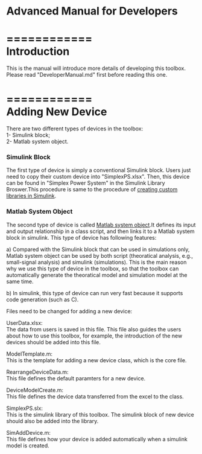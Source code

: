 # Advanced Manual for Developers

============  
Introduction  
============  

This is the manual will introduce more details of developing this toolbox. Please read "DeveloperManual.md" first before reading this one.

============  
Adding New Device  
============

There are two different types of devices in the toolbox:    
1- Simulink block;    
2- Matlab system object.

### Simulink Block   
The first type of device is simply a conventional Simulink block. Users just need to copy their custom device into "SimplexPS.xlsx". Then, this device can be found in "Simplex Power System" in the Simulink Library Broswer.This procedure is same to the procedure of [creating custom libraries in Simulink](https://uk.mathworks.com/help/simulink/ug/adding-libraries-to-the-library-browser.html).

### Matlab System Object    
The second type of device is called [Matlab system object](https://uk.mathworks.com/help/simulink/ug/system-design-in-simulink-using-system-objects.html).It defines its input and output relationship in a class script, and then links it to a Matlab system block in simulink. This type of device has following features:   
 
a) Compared with the Simulink block that can be used in simulations only, Matlab system object can be used by both script (theoratical analysis, e.g., small-signal analysis) and simulink (simulations). This is the main reason why we use this type of device in the toolbox, so that the toolbox can automatically generate the theoratical model and simulation model at the same time.   

b) In simulink, this type of device can run very fast because it supports code generation (such as C).

Files need to be changed for adding a new device:

UserData.xlsx:  
The data from users is saved in this file. This file also guides the users about how to use this toolbox, for example, the introduction of the new devices should be added into this file.

ModelTemplate.m:  
This is the template for adding a new device class, which is the core file.

RearrangeDeviceData.m:  
This file defines the default paramters for a new device.

DeviceModelCreate.m:  
This file defines the device data transferred from the excel to the class.

SimplexPS.slx:  
This is the simulink library of this toolbox. The simulink block of new device should also be added into the library.

SimAddDevice.m:  
This file defines how your device is added automatically when a simulink model is created.